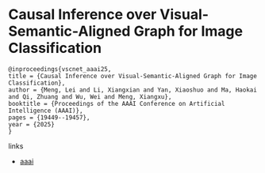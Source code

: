 # Causal Inference over Visual-Semantic-Aligned Graph for Image Classification

```
@inproceedings{vscnet_aaai25,
title = {Causal Inference over Visual-Semantic-Aligned Graph for Image Classification},
author = {Meng, Lei and Li, Xiangxian and Yan, Xiaoshuo and Ma, Haokai and Qi, Zhuang and Wu, Wei and Meng, Xiangxu},
booktitle = {Proceedings of the AAAI Conference on Artificial Intelligence (AAAI)},
pages = {19449--19457},
year = {2025}
}
```

links
- [aaai](https://ojs.aaai.org/index.php/AAAI/article/view/34141)

